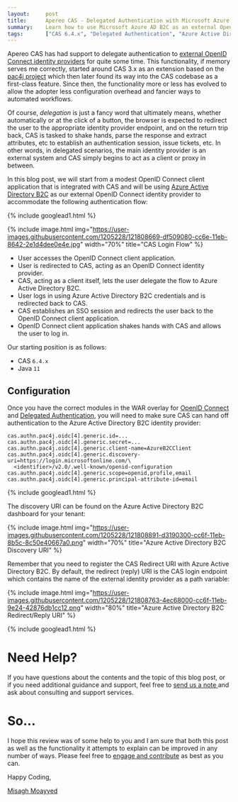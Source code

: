 ```yaml
---
layout:     post
title:      Apereo CAS - Delegated Authentication with Microsoft Azure AD B2C
summary:    Learn how to use Microsoft Azure AD B2C as an external OpenID Connect identity provider and connect it to CAS for a delegated/proxy authentication scenario.
tags:       ["CAS 6.4.x", "Delegated Authentication", "Azure Active Directory"]
---
```


Apereo CAS has had support to delegate authentication to [external OpenID Connect identity providers][oidc] for quite some time. This functionality, if memory serves me correctly, started around CAS 3.x as an extension based on the [pac4j project](https://github.com/pac4j/pac4j) which then later found its way into the CAS codebase as a first-class feature. Since then, the functionality more or less has evolved to allow the adopter less configuration overhead and fancier ways to automated workflows.

Of course, *delegation* is just a fancy word that ultimately means, whether automatically or at the click of a button, the browser is expected to redirect the user to the appropriate identity provider endpoint, and on the return trip back, CAS is tasked to shake hands, parse the response and extract attributes, etc to establish an authentication session, issue tickets, etc. In other words, in delegated scenarios, the main identity provider is an external system and CAS simply begins to act as a client or proxy in between.

In this blog post, we will start from a modest OpenID Connect client application that is integrated with CAS and will be using [Azure Active Directory B2C](https://docs.microsoft.com/en-us/azure/active-directory-b2c/) as our external OpenID Connect identity provider to accommodate the following authentication flow:

{% include googlead1.html  %}

{% include image.html img="https://user-images.githubusercontent.com/1205228/121808669-df509080-cc6e-11eb-8642-2e1d4dee0e4e.jpg" 
width="70%" title="CAS Login Flow" %}

- User accesses the OpenID Connect client application.
- User is redirected to CAS, acting as an OpenID Connect identity provider.
- CAS, acting as a client itself, lets the user delegate the flow to Azure Active Directory B2C.
- User logs in using Azure Active Directory B2C credentials and is redirected back to CAS.
- CAS establishes an SSO session and redirects the user back to the OpenID Connect client application.
- OpenID Connect client application shakes hands with CAS and allows the user to log in.

Our starting position is as follows:

- CAS `6.4.x`
- Java `11`

## Configuration

Once you have the correct modules in the WAR overlay for [OpenID Connect][oidc] and [Delegated Authentication][delegation], you will need to make sure CAS can hand off authentication to the Azure Active Directory B2C identity provider:

```
cas.authn.pac4j.oidc[4].generic.id=...
cas.authn.pac4j.oidc[4].generic.secret=...
cas.authn.pac4j.oidc[4].generic.client-name=AzureB2CClient
cas.authn.pac4j.oidc[4].generic.discovery-uri=https://login.microsoftonline.com/\
  <identifier>/v2.0/.well-known/openid-configuration
cas.authn.pac4j.oidc[4].generic.scope=openid,profile,email
cas.authn.pac4j.oidc[4].generic.principal-attribute-id=email
```

{% include googlead1.html  %}

The discovery URI can be found on the Azure Active Directory B2C dashboard for your tenant:

{% include image.html img="https://user-images.githubusercontent.com/1205228/121808891-d3190300-cc6f-11eb-8b5c-8c50e40667a0.png"
width="70%" title="Azure Active Directory B2C Discovery URI" %}


Remember that you need to register the CAS Redirect URI with Azure Active Directory B2C. By default, the redirect (reply) URI is the
CAS login endpoint which contains the name of the external identity provider as a path variable:

{% include image.html img="https://user-images.githubusercontent.com/1205228/121808763-4ec68000-cc6f-11eb-9e24-42876db1cc12.png"
width="80%" title="Azure Active Directory B2C Redirect/Reply URI" %}

{% include googlead1.html  %}

# Need Help?

If you have questions about the contents and the topic of this blog post, or if you need additional guidance and support, feel free to [send us a note ](/#contact-section-header) and ask about consulting and support services.

# So...

I hope this review was of some help to you and I am sure that both this post as well as the functionality it attempts to explain can be improved in any number of ways. Please feel free to [engage and contribute][contribguide] as best as you can.

Happy Coding,

[Misagh Moayyed](https://fawnoos.com)

[delegation]: https://apereo.github.io/cas/6.4.x/integration/Delegate-Authentication.html
[oidc]: https://apereo.github.io/cas/6.4.x/integration/Delegate-Authentication.html
[contribguide]: https://apereo.github.io/cas/developer/Contributor-Guidelines.html